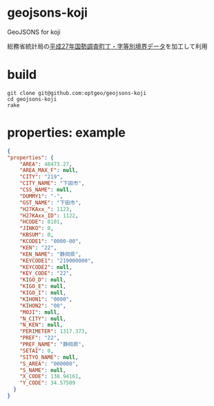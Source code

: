 # geojsons-koji
GeoJSONS for koji

総務省統計局の[平成27年国勢調査町丁・字等別境界データ](https://www.e-stat.go.jp/gis/statmap-search?page=1&type=2&aggregateUnitForBoundary=A&toukeiCode=00200521&toukeiYear=2015&serveyId=A002005212015&coordsys=1&format=shape)を加工して利用

# build
```console
git clone git@github.com:optgeo/geojsons-koji
cd geojsons-koji
rake
```
# properties: example
```json
{
"properties": {
    "AREA": 48473.27,
    "AREA_MAX_F": null,
    "CITY": "219",
    "CITY_NAME": "下田市",
    "CSS_NAME": null,
    "DUMMY1": "-",
    "GST_NAME": "下田市",
    "H27KAxx_": 1123,
    "H27KAxx_ID": 1122,
    "HCODE": 8101,
    "JINKO": 0,
    "KBSUM": 0,
    "KCODE1": "0000-00",
    "KEN": "22",
    "KEN_NAME": "静岡県",
    "KEYCODE1": "219000000",
    "KEYCODE2": null,
    "KEY_CODE": "22",
    "KIGO_D": null,
    "KIGO_E": null,
    "KIGO_I": null,
    "KIHON1": "0000",
    "KIHON2": "00",
    "MOJI": null,
    "N_CITY": null,
    "N_KEN": null,
    "PERIMETER": 1317.373,
    "PREF": "22",
    "PREF_NAME": "静岡県",
    "SETAI": 0,
    "SITYO_NAME": null,
    "S_AREA": "000000",
    "S_NAME": null,
    "X_CODE": 138.94161,
    "Y_CODE": 34.57509
  }
}
```
